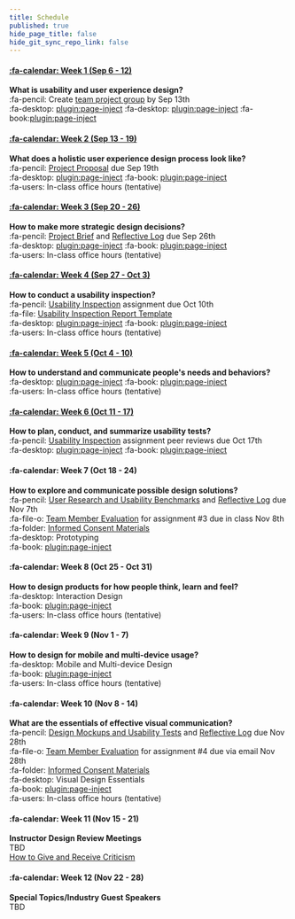 ```yaml
---
title: Schedule
published: true
hide_page_title: false
hide_git_sync_repo_link: false
---
```


#### [:fa-calendar: Week 1 (Sep 6 - 12)](/home/module-01)
**What is usability and user experience design?**  
:fa-pencil: Create [team project group](https://canvas.sfu.ca/courses/36662/users) by Sep 13th   
:fa-desktop: [plugin:page-inject](/slide-decks/week-01-01?template=swipedecklinkonly)
:fa-desktop: [plugin:page-inject](/slide-decks/week-01-02?template=swipedecklinkonly)
:fa-book:[plugin:page-inject](/required-readings/week-01?template=embedlycardlinkonly)  

#### [:fa-calendar: Week 2 (Sep 13 - 19)](/home/module-02)
**What does a holistic user experience design process look like?**  
:fa-pencil: [Project Proposal](https://canvas.sfu.ca/courses/36662/assignments/267529) due Sep 19th  
:fa-desktop: [plugin:page-inject](/slide-decks/week-02?template=swipedecklinkonly)
:fa-book: [plugin:page-inject](/required-readings/week-02?template=embedlycardlinkonly)  
:fa-users: In-class office hours (tentative)  

#### [:fa-calendar: Week 3 (Sep 20 - 26)](/home/module-03)
**How to make more strategic design decisions?**   
:fa-pencil: [Project Brief](https://canvas.sfu.ca/courses/36662/assignments/267543) and [Reflective Log](https://canvas.sfu.ca/courses/36662/assignments/267544) due Sep 26th  
:fa-desktop: [plugin:page-inject](/slide-decks/week-03?template=swipedecklinkonly)
:fa-book: [plugin:page-inject](/required-readings/week-03?template=embedlycardlinkonly)  
:fa-users: In-class office hours (tentative)  

#### [:fa-calendar: Week 4 (Sep 27 - Oct 3)](/home/module-04)
**How to conduct a usability inspection?**   
:fa-pencil: [Usability Inspection](https://canvas.sfu.ca/courses/36662/assignments/267545) assignment due Oct 10th  
:fa-file: [Usability Inspection Report Template](https://canvas.sfu.ca/courses/36662/files/folder/Handouts/Usability%20Inspection%20Report%20Template)  
:fa-desktop: [plugin:page-inject](/slide-decks/week-04?template=swipedecklinkonly)
:fa-book: [plugin:page-inject](/required-readings/week-04?template=embedlycardlinkonly)  
:fa-users: In-class office hours (tentative)  

#### [:fa-calendar: Week 5 (Oct 4 - 10)](/home/module-05)
**How to understand and communicate people's needs and behaviors?**   
:fa-desktop: [plugin:page-inject](/slide-decks/week-05?template=swipedecklinkonly)
:fa-book: [plugin:page-inject](/required-readings/week-05?template=embedlycardlinkonly)  
:fa-users: In-class office hours (tentative)  <br>

#### [:fa-calendar: Week 6 (Oct 11 - 17)](/home/module-06)
**How to plan, conduct, and summarize usability tests?**  
:fa-pencil: [Usability Inspection](https://canvas.sfu.ca/courses/36662/assignments/267545) assignment peer reviews due Oct 17th  
:fa-desktop: [plugin:page-inject](/slide-decks/week-06?template=swipedecklinkonly)
:fa-book: [plugin:page-inject](/required-readings/week-06?template=embedlycardlinkonly)  

#### :fa-calendar: Week 7 (Oct 18 - 24)
**How to explore and communicate possible design solutions?**  
:fa-pencil: [User Research and Usability Benchmarks](https://canvas.sfu.ca/courses/36662/assignments/267546) and [Reflective Log](https://canvas.sfu.ca/courses/36662/assignments/267547) due Nov 7th  
:fa-file-o: [Team Member Evaluation](https://canvas.sfu.ca/courses/36662/files/folder/Handouts/Team%20Member%20Evaluations) for assignment #3 due in class Nov 8th   
:fa-folder: [Informed Consent Materials](https://canvas.sfu.ca/courses/36662/files/folder/Informed%20Consent)  
:fa-desktop: Prototyping  
:fa-book: [plugin:page-inject](/required-readings/week-07?template=embedlycardlinkonly)

#### :fa-calendar: Week 8 (Oct 25 - Oct 31)
**How to design products for how people think, learn and feel?**  
:fa-desktop: Interaction Design  
:fa-book: [plugin:page-inject](/required-readings/week-08?template=embedlycardlinkonly)  
:fa-users: In-class office hours (tentative)  

#### :fa-calendar: Week 9 (Nov 1 - 7)
**How to design for mobile and multi-device usage?**  
:fa-desktop: Mobile and Multi-device Design  
:fa-book: [plugin:page-inject](/required-readings/week-09?template=embedlycardlinkonly)  
:fa-users: In-class office hours (tentative)  

#### :fa-calendar: Week 10 (Nov 8 - 14)
**What are the essentials of effective visual communication?**   
:fa-pencil: [Design Mockups and Usability Tests](https://canvas.sfu.ca/courses/36662/assignments/267540) and [Reflective Log](https://canvas.sfu.ca/courses/36662/assignments/267541) due Nov 28th  
:fa-file-o: [Team Member Evaluation](https://canvas.sfu.ca/courses/36662/files/folder/Handouts/Team%20Member%20Evaluations) for assignment #4 due via email Nov 28th  
:fa-folder: [Informed Consent Materials](https://canvas.sfu.ca/courses/36662/files/folder/Informed%20Consent)  
:fa-desktop: Visual Design Essentials  
:fa-book: [plugin:page-inject](/required-readings/week-10?template=embedlycardlinkonly)   
:fa-users: In-class office hours (tentative)  

#### :fa-calendar: Week 11 (Nov 15 - 21)
**Instructor Design Review Meetings**  
TBD  
<i class="fa fa-book" aria-hidden="true"></i> [How to Give and Receive Criticism](http://scottberkun.com/essays/35-how-to-give-and-receive-criticism/)   

#### :fa-calendar: Week 12 (Nov 22 - 28)
**Special Topics/Industry Guest Speakers**  
TBD  
